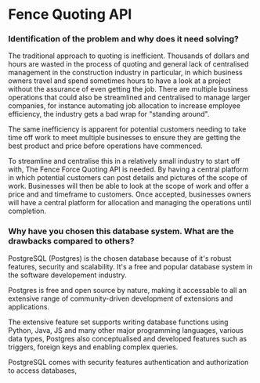 # Fence Quoting API

### Identification of the problem and why does it need solving?

The traditional approach to quoting is inefficient. Thousands of dollars and hours are wasted in the process of quoting and general lack of centralised management in the construction industry in particular, in which business owners travel and spend sometimes hours to have a look at a project without the assurance of even getting the job. There are multiple business operations that could also be streamlined and centralised to manage larger companies, for instance automating job allocation to increase employee efficiency, the industry gets a bad wrap for "standing around".

The same inefficiency is apparent for potential customers needing to take time off work to meet multiple businesses to ensure they are getting the best product and price before operations have commenced.

To streamline and centralise this in a relatively small industry to start off with, The Fence Force Quoting API is needed. By having a central platform in which potential customers can post details and pictures of the scope of work. Businesses will then be able to look at the scope of work and offer a price and and timeframe to customers. Once accepted, businesses owners will have a central platform for allocation and managing the operations until completion.

### Why have you chosen this database system. What are the drawbacks compared to others?

PostgreSQL (Postgres) is the chosen database because of it's robust features, security and scalability. It's a free and popular database system in the software developement industry.

Postgres is free and open source by nature, making it accessable to all an extensive range of community-driven development of extensions and applications.

The extensive feature set supports writing database functions using Python, Java, JS and many other major programming languages, various data types, Postgres also conceptualised and developed features such as triggers, foreign keys and enabling complex queries.

PostgreSQL comes with security features authentication and authorization to access databases, 


